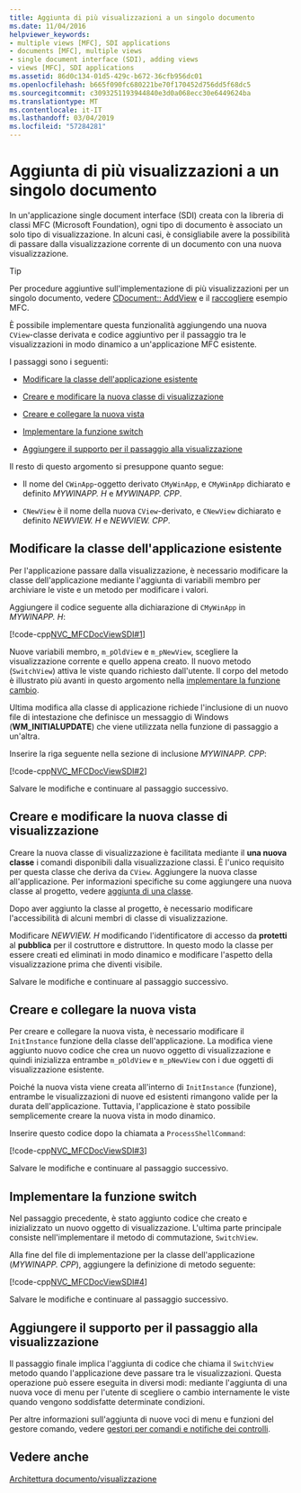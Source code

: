 ```yaml
---
title: Aggiunta di più visualizzazioni a un singolo documento
ms.date: 11/04/2016
helpviewer_keywords:
- multiple views [MFC], SDI applications
- documents [MFC], multiple views
- single document interface (SDI), adding views
- views [MFC], SDI applications
ms.assetid: 86d0c134-01d5-429c-b672-36cfb956dc01
ms.openlocfilehash: b665f090fc680221be70f170452d756dd5f68dc5
ms.sourcegitcommit: c3093251193944840e3d0a068ecc30e6449624ba
ms.translationtype: MT
ms.contentlocale: it-IT
ms.lasthandoff: 03/04/2019
ms.locfileid: "57284281"
---
```

# <a name="adding-multiple-views-to-a-single-document"></a>Aggiunta di più visualizzazioni a un singolo documento

In un'applicazione single document interface (SDI) creata con la libreria di classi MFC (Microsoft Foundation), ogni tipo di documento è associato un solo tipo di visualizzazione. In alcuni casi, è consigliabile avere la possibilità di passare dalla visualizzazione corrente di un documento con una nuova visualizzazione.

> [!TIP]
>  Per procedure aggiuntive sull'implementazione di più visualizzazioni per un singolo documento, vedere [CDocument:: AddView](../mfc/reference/cdocument-class.md#addview) e il [raccogliere](../visual-cpp-samples.md) esempio MFC.

È possibile implementare questa funzionalità aggiungendo una nuova `CView`-classe derivata e codice aggiuntivo per il passaggio tra le visualizzazioni in modo dinamico a un'applicazione MFC esistente.

I passaggi sono i seguenti:

- [Modificare la classe dell'applicazione esistente](#vcconmodifyexistingapplicationa1)

- [Creare e modificare la nuova classe di visualizzazione](#vcconnewviewclassa2)

- [Creare e collegare la nuova vista](#vcconattachnewviewa3)

- [Implementare la funzione switch](#vcconswitchingfunctiona4)

- [Aggiungere il supporto per il passaggio alla visualizzazione](#vcconswitchingtheviewa5)

Il resto di questo argomento si presuppone quanto segue:

- Il nome del `CWinApp`-oggetto derivato `CMyWinApp`, e `CMyWinApp` dichiarato e definito *MYWINAPP. H* e *MYWINAPP. CPP*.

- `CNewView` è il nome della nuova `CView`-derivato, e `CNewView` dichiarato e definito *NEWVIEW. H* e *NEWVIEW. CPP*.

##  <a name="vcconmodifyexistingapplicationa1"></a> Modificare la classe dell'applicazione esistente

Per l'applicazione passare dalla visualizzazione, è necessario modificare la classe dell'applicazione mediante l'aggiunta di variabili membro per archiviare le viste e un metodo per modificare i valori.

Aggiungere il codice seguente alla dichiarazione di `CMyWinApp` in *MYWINAPP. H*:

[!code-cpp[NVC_MFCDocViewSDI#1](../mfc/codesnippet/cpp/adding-multiple-views-to-a-single-document_1.h)]

Nuove variabili membro, `m_pOldView` e `m_pNewView`, scegliere la visualizzazione corrente e quello appena creato. Il nuovo metodo (`SwitchView`) attiva le viste quando richiesto dall'utente. Il corpo del metodo è illustrato più avanti in questo argomento nella [implementare la funzione cambio](#vcconswitchingfunctiona4).

Ultima modifica alla classe di applicazione richiede l'inclusione di un nuovo file di intestazione che definisce un messaggio di Windows (**WM_INITIALUPDATE**) che viene utilizzata nella funzione di passaggio a un'altra.

Inserire la riga seguente nella sezione di inclusione *MYWINAPP. CPP*:

[!code-cpp[NVC_MFCDocViewSDI#2](../mfc/codesnippet/cpp/adding-multiple-views-to-a-single-document_2.cpp)]

Salvare le modifiche e continuare al passaggio successivo.

##  <a name="vcconnewviewclassa2"></a> Creare e modificare la nuova classe di visualizzazione

Creare la nuova classe di visualizzazione è facilitata mediante il **una nuova classe** i comandi disponibili dalla visualizzazione classi. È l'unico requisito per questa classe che deriva da `CView`. Aggiungere la nuova classe all'applicazione. Per informazioni specifiche su come aggiungere una nuova classe al progetto, vedere [aggiunta di una classe](../ide/adding-a-class-visual-cpp.md).

Dopo aver aggiunto la classe al progetto, è necessario modificare l'accessibilità di alcuni membri di classe di visualizzazione.

Modificare *NEWVIEW. H* modificando l'identificatore di accesso da **protetti** al **pubblica** per il costruttore e distruttore. In questo modo la classe per essere creati ed eliminati in modo dinamico e modificare l'aspetto della visualizzazione prima che diventi visibile.

Salvare le modifiche e continuare al passaggio successivo.

##  <a name="vcconattachnewviewa3"></a> Creare e collegare la nuova vista

Per creare e collegare la nuova vista, è necessario modificare il `InitInstance` funzione della classe dell'applicazione. La modifica viene aggiunto nuovo codice che crea un nuovo oggetto di visualizzazione e quindi inizializza entrambe `m_pOldView` e `m_pNewView` con i due oggetti di visualizzazione esistente.

Poiché la nuova vista viene creata all'interno di `InitInstance` (funzione), entrambe le visualizzazioni di nuove ed esistenti rimangono valide per la durata dell'applicazione. Tuttavia, l'applicazione è stato possibile semplicemente creare la nuova vista in modo dinamico.

Inserire questo codice dopo la chiamata a `ProcessShellCommand`:

[!code-cpp[NVC_MFCDocViewSDI#3](../mfc/codesnippet/cpp/adding-multiple-views-to-a-single-document_3.cpp)]

Salvare le modifiche e continuare al passaggio successivo.

##  <a name="vcconswitchingfunctiona4"></a> Implementare la funzione switch

Nel passaggio precedente, è stato aggiunto codice che creato e inizializzato un nuovo oggetto di visualizzazione. L'ultima parte principale consiste nell'implementare il metodo di commutazione, `SwitchView`.

Alla fine del file di implementazione per la classe dell'applicazione (*MYWINAPP. CPP*), aggiungere la definizione di metodo seguente:

[!code-cpp[NVC_MFCDocViewSDI#4](../mfc/codesnippet/cpp/adding-multiple-views-to-a-single-document_4.cpp)]

Salvare le modifiche e continuare al passaggio successivo.

##  <a name="vcconswitchingtheviewa5"></a> Aggiungere il supporto per il passaggio alla visualizzazione

Il passaggio finale implica l'aggiunta di codice che chiama il `SwitchView` metodo quando l'applicazione deve passare tra le visualizzazioni. Questa operazione può essere eseguita in diversi modi: mediante l'aggiunta di una nuova voce di menu per l'utente di scegliere o cambio internamente le viste quando vengono soddisfatte determinate condizioni.

Per altre informazioni sull'aggiunta di nuove voci di menu e funzioni del gestore comando, vedere [gestori per comandi e notifiche dei controlli](../mfc/handlers-for-commands-and-control-notifications.md).

## <a name="see-also"></a>Vedere anche

[Architettura documento/visualizzazione](../mfc/document-view-architecture.md)
